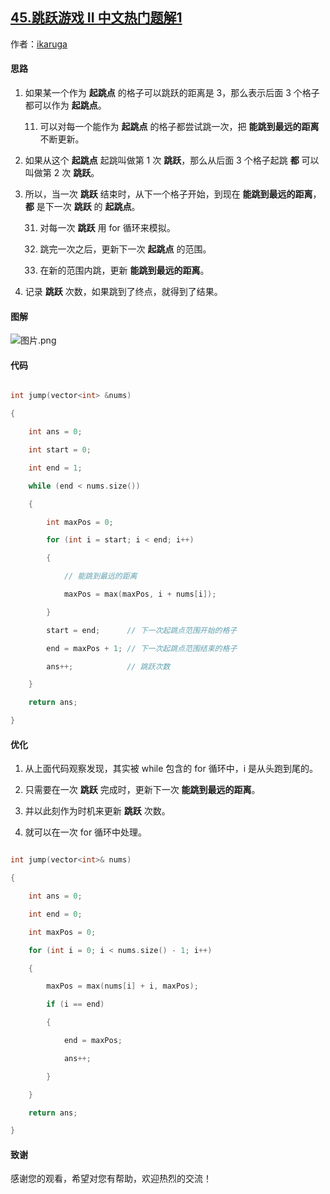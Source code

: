 ## [45.跳跃游戏 II 中文热门题解1](https://leetcode.cn/problems/jump-game-ii/solutions/100000/45-by-ikaruga)

作者：[ikaruga](https://leetcode.cn/u/ikaruga)

#### 思路
1. 如果某一个作为 **起跳点** 的格子可以跳跃的距离是 3，那么表示后面 3 个格子都可以作为 **起跳点**。
   11. 可以对每一个能作为 **起跳点** 的格子都尝试跳一次，把 **能跳到最远的距离** 不断更新。

2. 如果从这个 **起跳点** 起跳叫做第 1 次 **跳跃**，那么从后面 3 个格子起跳 **都** 可以叫做第 2 次 **跳跃**。

3. 所以，当一次 **跳跃** 结束时，从下一个格子开始，到现在 **能跳到最远的距离**，**都** 是下一次 **跳跃** 的 **起跳点**。
   31. 对每一次 **跳跃** 用 for 循环来模拟。
   32. 跳完一次之后，更新下一次 **起跳点** 的范围。
   33. 在新的范围内跳，更新 **能跳到最远的距离**。

4. 记录 **跳跃** 次数，如果跳到了终点，就得到了结果。

#### 图解
![图片.png](https://pic.leetcode-cn.com/9d5016c6e660a452991185d23b7b4d98853b7c300453d79715b5e9a206085e44-%E5%9B%BE%E7%89%87.png)


#### 代码
```C++ []
int jump(vector<int> &nums)
{
    int ans = 0;
    int start = 0;
    int end = 1;
    while (end < nums.size())
    {
        int maxPos = 0;
        for (int i = start; i < end; i++)
        {
            // 能跳到最远的距离
            maxPos = max(maxPos, i + nums[i]);
        }
        start = end;      // 下一次起跳点范围开始的格子
        end = maxPos + 1; // 下一次起跳点范围结束的格子
        ans++;            // 跳跃次数
    }
    return ans;
}
```

#### 优化
1. 从上面代码观察发现，其实被 while 包含的 for 循环中，i 是从头跑到尾的。

2. 只需要在一次 **跳跃** 完成时，更新下一次 **能跳到最远的距离**。

3. 并以此刻作为时机来更新 **跳跃** 次数。

4. 就可以在一次 for 循环中处理。

```C++ []
int jump(vector<int>& nums)
{
    int ans = 0;
    int end = 0;
    int maxPos = 0;
    for (int i = 0; i < nums.size() - 1; i++)
    {
        maxPos = max(nums[i] + i, maxPos);
        if (i == end)
        {
            end = maxPos;
            ans++;
        }
    }
    return ans;
}
```



#### 致谢
感谢您的观看，希望对您有帮助，欢迎热烈的交流！  
